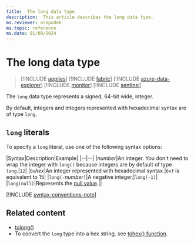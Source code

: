 ```yaml
---
title:  The long data type
description:  This article describes the long data type.
ms.reviewer: orspodek
ms.topic: reference
ms.date: 01/08/2024
---
```

# The long data type

> [!INCLUDE [applies](../../includes/applies-to-version/applies.md)] [!INCLUDE [fabric](../../includes/applies-to-version/fabric.md)] [!INCLUDE [azure-data-explorer](../../includes/applies-to-version/azure-data-explorer.md)] [!INCLUDE [monitor](../../includes/applies-to-version/monitor.md)] [!INCLUDE [sentinel](../../includes/applies-to-version/sentinel.md)]

The `long` data type represents a signed, 64-bit wide, integer.

By default, integers and integers represented with hexadecimal syntax are of type `long`.

## `long` literals

To specify a `long` literal, use one of the following syntax options:

|Syntax|Description|Example|
|--|--|
|*number*|An integer. You don't need to wrap the integer with `long()` because integers are by default of type `long`.|`12`|
|`0x`*hex*|An integer represented with hexadecimal syntax.|`0xf` is equivalent to 15|
|`long(-`*number*`)`|A negative integer.|`long(-1)`|
|`long(null)`|Represents the [null value](null-values.md).||

[!INCLUDE [syntax-conventions-note](../../includes/syntax-conventions-note.md)]

## Related content

* [tolong()](../tolong-function.md)
* To convert the `long` type into a hex string, see [tohex() function](../tohex-function.md).
